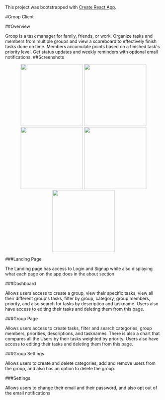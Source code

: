 This project was bootstrapped with [Create React App](https://github.com/facebook/create-react-app).

#Groop Client

##Overview

Groop is a task manager for family, friends, or work. Organize
tasks and members from multiple groups and view a scoreboard to
effectively finish tasks done on time. Members accumulate points
based on a finished task's priority level. Get status updates and
weekly reminders with optional email notifications.
##Screenshots

<p align="center">
<img src="../images/dashboard.png" width="200"> <img src="../images/groupdashboard.png" width="200"> <img src="../images/groupsettings" width="200"> <img src="../images/accountsettings.png" width="200"><img src="../images/sidebar.jpg" width="200">
</p>

###Landing Page

The Landing page has access to Login and Signup while also displaying what each page on the app does in the about section

###Dashboard

Allows users access to create a group, view their specific tasks, view all their different group's tasks, filter by group, category, group members, priority, and also search for tasks by description and taskname. Users also have access to editing their tasks and deleting them from this page.

###Group Page

Allows users access to create tasks, filter and search categories, group members, priorities, descriptions, and tasknames. There is also a chart that compares all the Users by their tasks weighted by priority. Users also have access to editing their tasks and deleting them from this page.

###Group Settings

Allows users to create and delete categories, add and remove users from the group, and also has an option to delete the group.

###Settings

Allows users to change their email and their password, and also opt out of the email notifications



